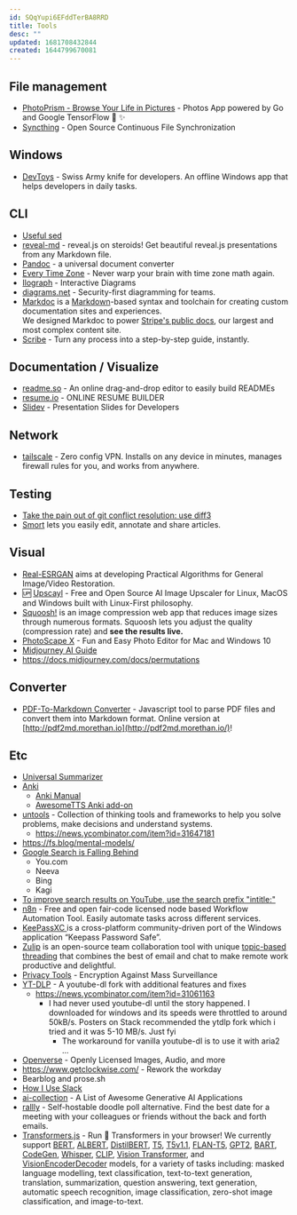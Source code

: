 ```yaml
---
id: SQqYupi6EFddTerBA8RRD
title: Tools
desc: ""
updated: 1681708432844
created: 1644799670081
---
```


## File management

- [PhotoPrism - Browse Your Life in Pictures](https://github.com/photoprism/photoprism) - Photos App powered by Go and Google TensorFlow 🌈 ✨
- [Syncthing](https://github.com/syncthing/syncthing) - Open Source Continuous File Synchronization

## Windows

- [DevToys](https://github.com/veler/DevToys) - Swiss Army knife for developers. An offline Windows app that helps developers in daily tasks.

## CLI

- [Useful sed](https://github.com/adrianscheff/useful-sed)
- [reveal-md](https://github.com/webpro/reveal-md) - reveal.js on steroids! Get beautiful reveal.js presentations from any Markdown file.
- [Pandoc](https://pandoc.org/) - a universal document converter
- [Every Time Zone](https://everytimezone.com/s/9d95c4da) - Never warp your brain with time zone math again.
- [Ilograph](https://www.ilograph.com/) - Interactive Diagrams
- [diagrams.net](https://www.diagrams.net/) - Security-first diagramming for teams.
- [Markdoc](https://github.com/markdoc/markdoc) is a [Markdown](https://commonmark.org/)-based syntax and toolchain for creating custom documentation sites and experiences.  
  We designed Markdoc to power [Stripe's public docs](http://stripe.com/docs), our largest and most complex content site.
- [Scribe](https://scribehow.com/) - Turn any process into a
  step-by-step guide, instantly.

## Documentation / Visualize

- [readme.so](https://github.com/octokatherine/readme.so) - An online drag-and-drop editor to easily build READMEs
- [resume.io](https://resume.io/) - ONLINE RESUME BUILDER
- [Slidev](https://github.com/slidevjs/slidev) - Presentation Slides for Developers

## Network

- [tailscale](https://tailscale.com/) - Zero config VPN. Installs on any device in minutes, manages firewall rules for you, and works from anywhere.

## Testing

- [Take the pain out of git conflict resolution: use diff3](https://blog.nilbus.com/take-the-pain-out-of-git-conflict-resolution-use-diff3/)
- [Smort](https://www.smort.io/) lets you easily edit, annotate and share articles.

## Visual

- [Real-ESRGAN](https://github.com/xinntao/Real-ESRGAN) aims at developing Practical Algorithms for General Image/Video Restoration.
- 🆙 [Upscayl](https://github.com/upscayl/upscayl) - Free and Open Source AI Image Upscaler for Linux, MacOS and Windows built with Linux-First philosophy.
- [Squoosh!](https://github.com/GoogleChromeLabs/squoosh) is an image compression web app that reduces image sizes through numerous formats. Squoosh lets you adjust the quality (compression rate) and **see the results live.**
- [PhotoScape X](http://x.photoscape.org/) - Fun and Easy Photo Editor for Mac and Windows 10
- [Midjourney AI Guide](https://enchanting-trader-463.notion.site/Midjourney-AI-Guide-41eca43809dd4d8fa676e648436fc29c)
- https://docs.midjourney.com/docs/permutations

## Converter

- [PDF-To-Markdown Converter](https://github.com/jzillmann/pdf-to-markdown) - Javascript tool to parse PDF files and convert them into Markdown format. Online version at [http://pdf2md.morethan.io](http://pdf2md.morethan.io/)!

## Etc

- [Universal Summarizer](https://labs.kagi.com/ai/sum)
- [Anki](https://github.com/ankitects/anki)
  - [Anki Manual](https://docs.ankiweb.net/background.html)
  - [AwesomeTTS Anki add-on](https://github.com/AwesomeTTS/awesometts-anki-addon)
- [untools](https://untools.co/) - Collection of thinking tools and frameworks to help you solve problems, make decisions and understand systems.
  - https://news.ycombinator.com/item?id=31647181
- https://fs.blog/mental-models/
- [Google Search is Falling Behind](https://www.surgehq.ai//blog/google-search-is-falling-behind)
  - You.com
  - Neeva
  - Bing
  - Kagi
- [To improve search results on YouTube, use the search prefix "intitle:"](https://ä1.com/youtube/)
- [n8n](https://github.com/n8n-io/n8n) - Free and open fair-code licensed node based Workflow Automation Tool. Easily automate tasks across different services.
- [KeePassXC ](https://github.com/keepassxreboot/keepassxc) is a cross-platform community-driven port of the Windows application “Keepass Password Safe”.
- [Zulip](https://github.com/zulip/zulip/) is an open-source team collaboration tool with unique [topic-based threading](https://zulip.com/why-zulip/) that combines the best of email and chat to make remote work productive and delightful.
- [Privacy Tools](https://www.privacytools.io/) - Encryption Against Mass Surveillance
- [YT-DLP](https://github.com/yt-dlp/yt-dlp) - A youtube-dl fork with additional features and fixes
  - https://news.ycombinator.com/item?id=31061163
    - I had never used youtube-dl until the story happened. I downloaded for windows and its speeds were throttled to around 50kB/s. Posters on Stack recommended the ytdlp fork which i tried and it was 5-10 MB/s. Just fyi
      - The workaround for vanilla youtube-dl is to use it with aria2 ...
- [Openverse](https://wordpress.org/openverse/) - Openly Licensed Images, Audio, and more
- https://www.getclockwise.com/ - Rework the workday
- Bearblog and prose.sh
- [How I Use Slack](https://gpeal.medium.com/how-i-use-slack-b0dbf06d9a18)
- [ai-collection](https://github.com/ai-collection/ai-collection) - A List of Awesome Generative AI Applications
- [rallly](https://github.com/lukevella/rallly) - Self-hostable doodle poll alternative. Find the best date for a meeting with your colleagues or friends without the back and forth emails.
- [Transformers.js](https://github.com/xenova/transformers.js) - Run 🤗 Transformers in your browser! We currently support [BERT](https://huggingface.co/docs/transformers/model_doc/bert), [ALBERT](https://huggingface.co/docs/transformers/model_doc/albert), [DistilBERT](https://huggingface.co/docs/transformers/model_doc/distilbert), [T5](https://huggingface.co/docs/transformers/model_doc/t5), [T5v1.1](https://huggingface.co/docs/transformers/model_doc/t5v1.1), [FLAN-T5](https://huggingface.co/docs/transformers/model_doc/flan-t5), [GPT2](https://huggingface.co/docs/transformers/model_doc/gpt2), [BART](https://huggingface.co/docs/transformers/model_doc/bart), [CodeGen](https://huggingface.co/docs/transformers/model_doc/codegen), [Whisper](https://huggingface.co/docs/transformers/model_doc/whisper), [CLIP](https://huggingface.co/docs/transformers/model_doc/clip), [Vision Transformer](https://huggingface.co/docs/transformers/model_doc/vit), and [VisionEncoderDecoder](https://huggingface.co/docs/transformers/model_doc/vision-encoder-decoder) models, for a variety of tasks including: masked language modelling, text classification, text-to-text generation, translation, summarization, question answering, text generation, automatic speech recognition, image classification, zero-shot image classification, and image-to-text.
